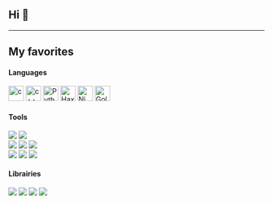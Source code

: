 ## Hi 👋

<hr/>

## My favorites

#### Languages
<p>
<img src="https://shields.io/badge/Code-C-informational?logo=C&color=2bbc8a&style=flat-square" alt="c" height="30"/>
<img src="https://shields.io/badge/Code-C++-informational?logo=C%2B%2B&color=2bbc8a&style=flat-square" alt="c++" height="30"/>
<img src="https://shields.io/badge/Code-Python-informational?logo=python&color=2bbc8a&style=flat-square" alt="Python" height="30"/>
<img src="https://shields.io/badge/Code-Haxe-informational?logo=haxe&color=2bbc8a&style=flat-square" alt="Haxe" height="30"/>
<img src="https://shields.io/badge/Code-Nim-informational?logo=nim&color=2bbc8a&style=flat-square" alt="Nim" height="30"/>
<img src="https://shields.io/badge/Code-Go-informational?logo=go&color=2bbc8a&style=flat-square" alt="Golang" height="30"/>
</p>

#### Tools
<p>
<img src="https://shields.io/badge/OS-Linux-informational?logo=linux&color=00acc1&style=for-the-badge"/>
<img src="https://shields.io/badge/OS-Windows-informational?logo=windows&color=00acc1&style=for-the-badge"/>
<br/>
<img src="https://shields.io/badge/SVN-Git-informational?logo=git&color=00acc1&style=for-the-badge"/>
<img src="https://shields.io/badge/IDE-Vim-informational?logo=vim&color=00acc1&style=for-the-badge"/>
<img src="https://shields.io/badge/IDE-VS-informational?logo=visual%20studio&color=00acc1&style=for-the-badge"/>
<br/>
<img src="https://shields.io/badge/Ops-Ansible-informational?logo=ansible&color=00acc1&style=for-the-badge"/>
<img src="https://shields.io/badge/Ops-Docker-informational?logo=docker&color=00acc1&style=for-the-badge"/>
<img src="https://shields.io/badge/DB-pSQL-informational?logo=postgresql&color=00acc1&style=for-the-badge"/>
</p>

#### Librairies
![](https://shields.io/badge/Game-UE4-informational?logo=unreal%20engine&color=ffa000&style=for-the-badge)
![](https://shields.io/badge/Game-OpenGL-informational?logo=opengl&color=ffa000&style=for-the-badge)
![](https://shields.io/badge/Game-SFML-informational?logo=sfml&color=ffa000&style=for-the-badge)
![](https://shields.io/badge/Other-From%20Scratch-informational?logo=libreoffice&color=ffa000&style=for-the-badge)
